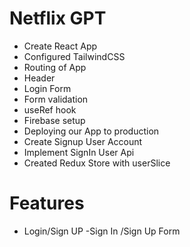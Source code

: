 # Netflix GPT

- Create React App
- Configured TailwindCSS
- Routing of App
- Header
- Login Form
- Form validation
- useRef hook
- Firebase setup
- Deploying our App to production
- Create Signup User Account
- Implement SignIn User Api
- Created Redux Store with userSlice

# Features

- Login/Sign UP
  -Sign In /Sign Up Form
